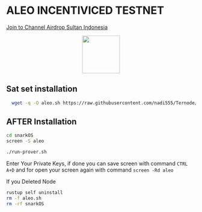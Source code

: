 
# ALEO INCENTIVICED TESTNET
<p style="font-size:14px" align="left">
<a href="https://t.me/airdropsultanindonesia" target="_blank">Join to Channel Airdrop Sultan Indonesia</a>
</p>

<p align="center">
  <img height="100" height="auto" src="https://user-images.githubusercontent.com/65535542/201501329-19b14da6-ea31-4515-8eb1-da5fe8ca898f.png">
</p>

## Sat set installation
```bash
  wget -q -O aleo.sh https://raw.githubusercontent.com/nadi555/Ternode/main/ale/aleo.sh && chmod +x aleo.sh && sudo /bin/bash aleo.sh
```

## AFTER Installation

```bash
cd snarkOS
screen -S aleo
```

```bash
./run-prover.sh
```

Enter Your Private Keys, if done you can save screen with command ``CTRL A+D`` and for open your screen again with command `` screen -Rd aleo ``

If you Deleted Node
```bash
rustup self uninstall
rm -f aleo.sh
rm -rf snarkOS
```


